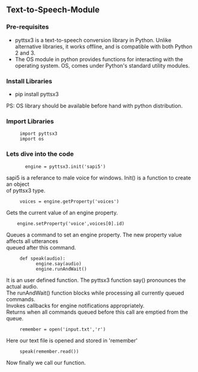 ## Text-to-Speech-Module

### Pre-requisites

- pyttsx3 is a text-to-speech conversion library in Python.
  Unlike alternative libraries, it works offline, and is compatible
  with both Python 2 and 3.
- The OS module in python provides functions for interacting
  with the operating system. OS, comes under Python's standard utility modules.
  
### Install Libraries

- pip install pyttsx3 

PS: OS library should be available before hand with python distribution.

### Import Libraries

         import pyttsx3
         import os

### Lets dive into the code

           engine = pyttsx3.init('sapi5')

sapi5 is a referance to male voice for windows. Init() is a function to create an object<br> 
of pyttsx3 type.<br>

         voices = engine.getProperty('voices')
        
Gets the current value of an engine property.<br>

        engine.setProperty('voice',voices[0].id)
        
Queues a command to set an engine property. The new property value affects all utterances<br>
queued after this command.<br>

         def speak(audio):
               engine.say(audio)
               engine.runAndWait()

It is an user defined function. The pyttsx3 function say() pronounces the actual audio.<br>
The runAndWait() function blocks while processing all currently queued commands. <br>
Invokes callbacks for engine notifications appropriately. <br>
Returns when all commands queued before this call are emptied from the queue.<br>
  
         remember = open('input.txt','r')

Here our text file is opened and stored in 'remember'<br>

         speak(remember.read())

 Now finally we call our function.


